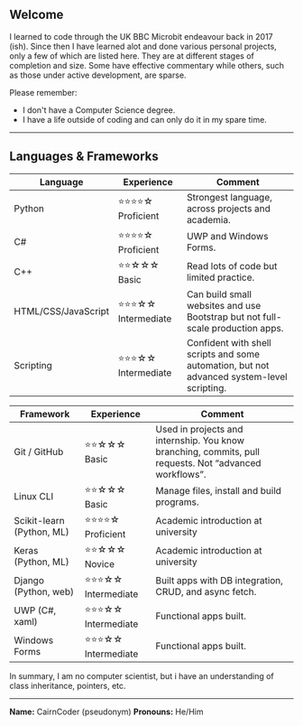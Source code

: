 ## Welcome

I learned to code through the UK BBC Microbit endeavour back in 2017 (ish). Since then I have learned alot and done various personal projects, only a few of which are listed here. They are at different stages of completion and size. Some have effective commentary while others, such as those under active development, are sparse.

Please remember:
- I don't have a Computer Science degree.
- I have a life outside of coding and can only do it in my spare time.

---

## Languages & Frameworks

| Language | Experience | Comment |
|-----------------|------------|---------|
| Python          | ⭐⭐⭐⭐☆ Proficient      | Strongest language, across projects and academia. |
| C#              | ⭐⭐⭐⭐☆ Proficient      | UWP and Windows Forms. |
| C++             | ⭐⭐☆☆☆ Basic             | Read lots of code but limited practice. |
| HTML/CSS/JavaScript | ⭐⭐⭐☆☆ Intermediate | Can build small websites and use Bootstrap but not full-scale production apps. |
| Scripting       | ⭐⭐⭐☆☆ Intermediate     | Confident with shell scripts and some automation, but not advanced system-level scripting. |

| Framework | Experience | Comment |
|-----------------|------------|---------|
| Git / GitHub          | ⭐⭐☆☆☆ Basic            | Used in projects and internship. You know branching, commits, pull requests. Not “advanced workflows”. |
| Linux CLI             | ⭐⭐☆☆☆ Basic            | Manage files, install and build programs. |
| Scikit-learn (Python, ML) | ⭐⭐⭐⭐☆ Proficient | Academic introduction at university |
| Keras (Python, ML)    | ⭐⭐☆☆☆ Novice           | Academic introduction at university |
| Django (Python, web)  | ⭐⭐⭐☆☆ Intermediate    | Built apps with DB integration, CRUD, and async fetch.
| UWP (C#, xaml)        | ⭐⭐⭐☆☆ Intermediate    | Functional apps built. |
| Windows Forms         | ⭐⭐⭐☆☆ Intermediate    | Functional apps built.|

In summary, I am no computer scientist, but i have an understanding of class inheritance, pointers, etc.

---

**Name:** CairnCoder (pseudonym)
**Pronouns:** He/Him
